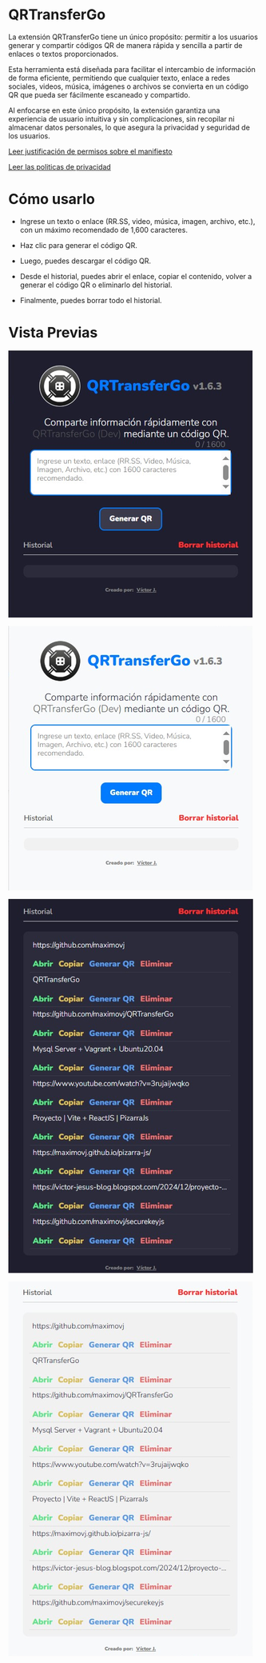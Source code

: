 # QRTransferGo

La extensión QRTransferGo tiene un único propósito: permitir a los usuarios generar y compartir códigos QR de manera rápida y sencilla a partir de enlaces o textos proporcionados. 

Esta herramienta está diseñada para facilitar el intercambio de información de forma eficiente, permitiendo que cualquier texto, enlace a redes sociales, videos, música, imágenes o archivos se convierta en un código QR que pueda ser fácilmente escaneado y compartido. 

Al enfocarse en este único propósito, la extensión garantiza una experiencia de usuario intuitiva y sin complicaciones, sin recopilar ni almacenar datos personales, lo que asegura la privacidad y seguridad de los usuarios.

[Leer justificación de permisos sobre el manifiesto](/justification-permission-manifest.md)

[Leer las politicas de privacidad](/privacy-policy.md)

# Cómo usarlo

- Ingrese un texto o enlace (RR.SS, video, música, imagen, archivo, etc.), con un máximo recomendado de 1,600 caracteres.  

- Haz clic para generar el código QR.  

- Luego, puedes descargar el código QR.  

- Desde el historial, puedes abrir el enlace, copiar el contenido, volver a generar el código QR o eliminarlo del historial.  

- Finalmente, puedes borrar todo el historial.  

# Vista Previas

![preview_01.png](/screenshots/preview_01.png)

![preview_02.png](/screenshots/preview_02.png)

![preview_03.png](/screenshots/preview_03.png)

![preview_04.png](/screenshots/preview_04.png)